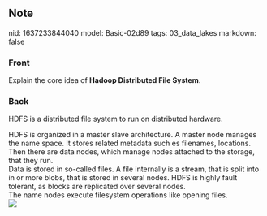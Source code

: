 ## Note
nid: 1637233844040
model: Basic-02d89
tags: 03_data_lakes
markdown: false

### Front
Explain the core idea of <b>Hadoop Distributed File System</b>.

### Back
HDFS is a distributed file system to run on distributed hardware.
<div>
  HDFS is organized in a master slave architecture. A master node
  manages the name space. It stores related metadata such es
  filenames, locations. Then there are data nodes, which manage
  nodes attached to the storage, that they run.
</div>
<div>
  Data is stored in so-called files. A file internally is a stream,
  that is split into in or more blobs, that is stored in several
  nodes. HDFS is highly fault tolerant, as blocks are replicated
  over several nodes.
</div>
<div>
  The name nodes execute filesystem operations like opening files.
</div>
<div><img src=
"paste-6d55dcd13eac11be5e868dd5caf385fc84a247e7.jpg"></div>
